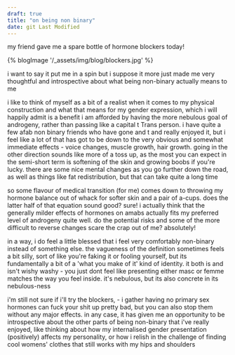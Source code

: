 ```yaml
---
draft: true
title: "on being non binary"
date: git Last Modified
---
```


my friend gave me a spare bottle of hormone blockers today! 

{% blogImage '/_assets/img/blog/blockers.jpg' %}

i want to say it put me in a spin but i suppose it more just made me very thoughtful and introspective about what being non-binary actually means to me

i like to think of myself as a bit of a realist when it comes to my physical construction and what that means for my gender expression, which i will happily admit is a benefit i am afforded by having the more nebulous goal of androgeny, rather than passing like a capital t Trans person. i have quite a few afab non binary friends who have gone and t and really enjoyed it, but i feel like a lot of that has got to be down to the very obvious and somewhat immediate effects - voice changes, muscle growth, hair growth. going in the other direction sounds like more of a toss up, as the most you can expect in the semi-short term is softening of the skin and growing boobs if you're lucky. there are some nice mental changes as you go further down the road, as well as things like fat redistribution, but that can take quite a long time

so some flavour of medical transition (for me) comes down to throwing my hormone balance out of whack for softer skin and a pair of a-cups. does the latter half of that equation sound good? sure! i actually think that the generally milder effects of hormones on amabs actually fits my preferred level of androgeny quite well. do the potential risks and some of the more difficult to reverse changes scare the crap out of me? absolutely!

in a way, i do feel a little blessed that i feel very comfortably non-binary instead of something else. the vagueness of the definition sometimes feels a bit silly, sort of like you're faking it or fooling yourself, but its fundamentally a bit of a 'what you make of it' kind of identity. it both is and isn't wishy washy - you just dont feel like presenting either masc or femme matches the way you feel inside. it's nebulous, but its also concrete in its nebulous-ness

i'm still not sure if i'll try the blockers, - i gather having no primary sex hormones can fuck your shit up pretty bad, but you can also stop them without any major effects. in any case, it has given me an opportunity to be introspective about the other parts of being non-binary that i've really enjoyed, like thinking about how my internalised gender presentation (positively) affects my personality, or how i relish in the challenge of finding cool womens' clothes that still works with my hips and shoulders
